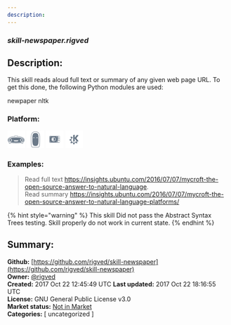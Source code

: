 ```yaml
---
description: 
---
```


### _skill-newspaper.rigved_  
## Description:  
This skill reads aloud full text or summary of any given web page URL.
To get this done, the following Python modules are used:

newpaper
nltk
  
  
### Platform:  
 ![Mark I](../.gitbook/assets/mark-1-icon.png)  ![Mark II](../.gitbook/assets/mark-2-icon.png)  ![Picroft](../.gitbook/assets/picroft-icon.png)  ![plasmoid](../.gitbook/assets/kde.png)   
### Examples:  
> Read full text https://insights.ubuntu.com/2016/07/07/mycroft-the-open-source-answer-to-natural-language.  
> Read summary https://insights.ubuntu.com/2016/07/07/mycroft-the-open-source-answer-to-natural-language-platforms/  
  
{% hint style="warning" %}
This skill Did not pass the Abstract Syntax Trees testing. Skill properly do not work in current state.
{% endhint %}
  
## Summary:  
**Github:** [https://github.com/rigved/skill-newspaper](https://github.com/rigved/skill-newspaper)  
**Owner:** [@rigved](https://github.com/rigved)  
**Created:** 2017 Oct 22 12:45:49 UTC  **Last updated:** 2017 Oct 22 18:16:55 UTC  
**License:** GNU General Public License v3.0  
**Market status:** [Not in Market](https://market.mycroft.ai/skill/)  
**Categories:** [ uncategorized ]   
